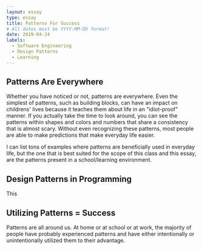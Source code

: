 ```yaml
---
layout: essay
type: essay
title: Patterns For Success
# All dates must be YYYY-MM-DD format!
date: 2019-04-24
labels:
  - Software Engineering
  - Design Patterns
  - Learning
---
```


## Patterns Are Everywhere
Whether you have noticed or not, patterns are everywhere. Even the simplest of patterns, such as building blocks, can have an impact on childrens' lives because it teaches them about life in an "idiot-proof" manner. If you actually take the time to look around, you can see the patterns within shapes and colors and numbers that share a consistency that is almost scary. Without even recognizing these patterns, most people are able to make predictions that make everyday life easier. 

I can list tons of examples where patterns are beneficially used in everyday life, but the one that is best suited for the scope of this class and this essay, are the patterns present in a school/learning environment. 

## Design Patterns in Programming
This

## Utilizing Patterns = Success
Patterns are all around us. At home or at school or at work, the majority of people have probably experienced patterns and have either intentionally or unintentionally utilized them to their advantage. 
